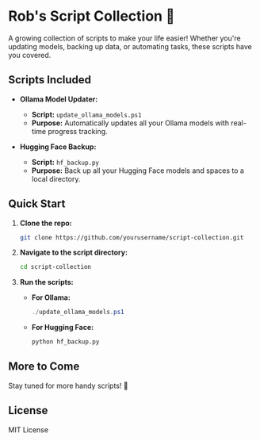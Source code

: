 # Rob's Script Collection 🚀

A growing collection of scripts to make your life easier! Whether you're updating models, backing up data, or automating tasks, these scripts have you covered.

## Scripts Included

- **Ollama Model Updater:**
  - **Script:** `update_ollama_models.ps1`
  - **Purpose:** Automatically updates all your Ollama models with real-time progress tracking.
  
- **Hugging Face Backup:**
  - **Script:** `hf_backup.py`
  - **Purpose:** Back up all your Hugging Face models and spaces to a local directory.

## Quick Start

1. **Clone the repo:**
    ```bash
    git clone https://github.com/yourusername/script-collection.git
    ```
2. **Navigate to the script directory:**
    ```bash
    cd script-collection
    ```

3. **Run the scripts:**
    - **For Ollama:**
      ```powershell
      ./update_ollama_models.ps1
      ```
    - **For Hugging Face:**
      ```bash
      python hf_backup.py
      ```

## More to Come
Stay tuned for more handy scripts! 🌟

## License
MIT License
